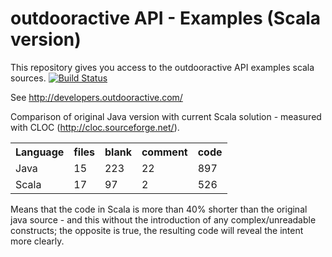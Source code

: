 outdooractive API - Examples (Scala version)
============================
This repository gives you access to the outdooractive API examples scala sources. [![Build Status](https://travis-ci.org/alaendle/outdooractive-examples.svg?branch=master)](https://travis-ci.org/alaendle/outdooractive-examples)

See http://developers.outdooractive.com/


Comparison of original Java version with current Scala solution - measured with CLOC (http://cloc.sourceforge.net/).

<table>
    <tr>
        <th>Language</th>
        <th>files</th>
        <th>blank</th>
        <th>comment</th>
        <th>code</th>
    </tr>
    <tr>
        <td>Java</td>
        <td>15</td>
        <td>223</td>
        <td>22</td>
        <td>897</td>
    </tr>
    <tr>
        <td>Scala</td>
        <td>17</td>
        <td>97</td>
        <td>2</td>
        <td>526</td>
    </tr>
</table>

Means that the code in Scala is more than 40% shorter than the original java source - and this without the introduction of any complex/unreadable constructs; the opposite is true, the resulting code will reveal the intent more clearly.
